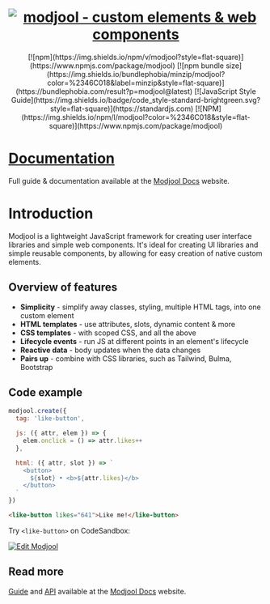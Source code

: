 <!--suppress ALL -->
<h1 align="center" style="text-align:center">
  <span></span>
  <a href="https://modjool.js.org"><img alt="modjool - custom elements  & web components" src="https://modjool-docs.vercel.app/images/mj_logo.png" align="center"></a>
  <br/>
</h1>

<div align="center" style="text-align:center">[![npm](https://img.shields.io/npm/v/modjool?style=flat-square)](https://www.npmjs.com/package/modjool) [![npm bundle size](https://img.shields.io/bundlephobia/minzip/modjool?color=%2346C018&label=minzip&style=flat-square)](https://bundlephobia.com/result?p=modjool@latest) [![JavaScript Style Guide](https://img.shields.io/badge/code_style-standard-brightgreen.svg?style=flat-square)](https://standardjs.com) [![NPM](https://img.shields.io/npm/l/modjool?color=%2346C018&style=flat-square)](https://www.npmjs.com/package/modjool) <!--[![GitHub last commit](https://img.shields.io/github/last-commit/CTNicholas/modjool?color=%2346C018&style=flat-square)](https://github.com/CTNicholas/modjool/)--></div>

# [Documentation](https://modjool.js.org)
Full guide & documentation available at the [Modjool Docs](https://modjool.js.org) website.

# Introduction
 Modjool is a lightweight JavaScript framework for creating user interface libraries
 and simple web components. It's ideal for creating UI libraries and simple reusable components, by
 allowing for easy creation of native custom elements.
 


   
## Overview of features

* **Simplicity** - simplify away classes, styling, multiple HTML tags, into one custom element
* **HTML templates** - use attributes, slots, dynamic content & more
* **CSS templates** - with scoped CSS, and all the above
* **Lifecycle events** - run JS at different points in an element's lifecycle
* **Reactive data** - body updates when the data changes
* **Pairs up** - combine with CSS libraries, such as Tailwind, Bulma, Bootstrap
 
 
## Code example
```javascript
modjool.create({
  tag: 'like-button',

  js: ({ attr, elem }) => {
    elem.onclick = () => attr.likes++    
  },

  html: ({ attr, slot }) => `
    <button>
      ${slot} • <b>${attr.likes}</b>
    </button>
  `
})
```

 ```html
<like-button likes="641">Like me!</like-button>
```

Try `<like-button>` on CodeSandbox:

[![Edit Modjool <like-button>](https://codesandbox.io/static/img/play-codesandbox.svg)](https://codesandbox.io/s/modjool-like-button-6gfyo?fontsize=14&hidenavigation=1&theme=dark&file=/like-button.js)

## Read more
[Guide](https://modjool.js.org/docs) and [API](https://modjool.js.org/api) available at the [Modjool Docs](https://modjool.js.org) website.
